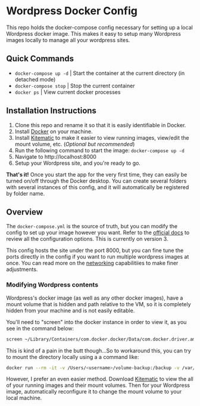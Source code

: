
# Wordpress Docker Config
This repo holds the docker-compose config necessary for setting up a local Wordpress docker image. This makes it easy to setup many Wordpress images locally to manage all your wordpress sites.

## Quick Commands

- `docker-compose up -d` | Start the container at the current directory (in detached mode)
- `docker-compose stop` | Stop the current container
- `docker ps` | View current docker processes

## Installation Instructions

1. Clone this repo and rename it so that it is easily identifiable in Docker.
2. Install [Docker](https://www.docker.com/) on your machine.
3. Install [Kitematic](https://kitematic.com/) to make it easier to view running images, view/edit the mount volume, etc. (*Optional but recommended*)
4. Run the following command to start the image: `docker-compose up -d`
5. Navigate to http://localhost:8000
6. Setup your Wordpress site, and you're ready to go.

**That's it!**
Once you start the app for the very first time, they can easily be turned on/off through the Docker desktop. You can create several folders with several instances of this config, and it will automatically be registered by folder name.

## Overview
The `docker-compose.yml` is the source of truth, but you can modify the config to set up your image however you want. Refer to the [official docs](https://docs.docker.com/compose/compose-file/) to review all the configuration options. This is currently on version 3.

This config hosts the site under the port 8000, but you can fine tune the ports directly in the config if you want to run multiple wordpress images at once. You can read more on the [networking](https://docs.docker.com/network/) capabilitiies to make finer adjustments.

### Modifying Wordpress contents
Wordpress's docker image (as well as any other docker images), have a mount volume that is hidden  and path relative to the VM, so it is completely hidden from your machine and is not easily editable.

You'll need to "screen" into the docker instance in order to view it, as you see in the command below:

```bash
screen ~/Library/Containers/com.docker.docker/Data/com.docker.driver.amd64-linux/tty
```

This is kind of a pain in the butt though...So to workaround this, you can try to mount the directory locally using a a command like:

```bash
docker run --rm -it -v /Users/<username>/volume-backup:/backup -v /var/lib/docker:/docker alpine:edge tar cfz /backup/volumes.tgz /docker/volumes/
```

However, I prefer an even easier method. Download [Kitematic](https://kitematic.com/) to view the all of your running images and their mount volumes. Then for your Wordpress image, automatically reconfigure it to change the mount volume to your local machine.
